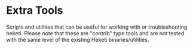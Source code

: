 
# Extra Tools

Scripts and utilities that can be useful for working with or
troubleshooting heketi. Please note that these are "contrib"
type tools and are not tested with the same level of the
existing Heketi binaries/utilities.
